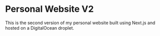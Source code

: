 # Personal Website V2

This is the second version of my personal website built using Next.js and hosted on a DigitalOcean droplet.
